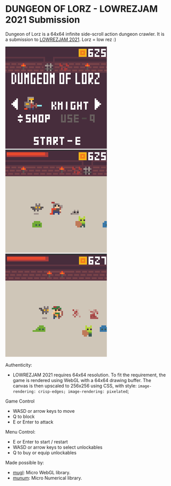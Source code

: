 # DUNGEON OF LORZ - LOWREZJAM 2021 Submission
Dungeon of Lorz is a 64x64 infinite side-scroll action dungeon crawler. It is a submission to [LOWREZJAM 2021](https://itch.io/jam/lowrezjam-2021).
Lorz = low rez :)

![Screenshot 2](./screenshots/2.png) 
![Screenshot 0](./screenshots/0.png) 
![Screenshot 1](./screenshots/1.png) 

Authenticity:
- LOWREZJAM 2021 requires 64x64 resolution. To fit the requirement, the game is rendered using WebGL with a 64x64 drawing buffer. The canvas is then upscaled to 256x256 using CSS, with style: ```image-rendering: crisp-edges; image-rendering: pixelated```;

Game Control
- WASD or arrow keys to move
- Q to block
- E or Enter to attack

Menu Control:
- E or Enter to start / restart
- WASD or arrow keys to select unlockables
- Q to buy or equip unlockables

Made possible by:
- [mugl](https://github.com/andykswong/mugl): Micro WebGL library.
- [munum](https://github.com/andykswong/munum): Micro Numerical library.
